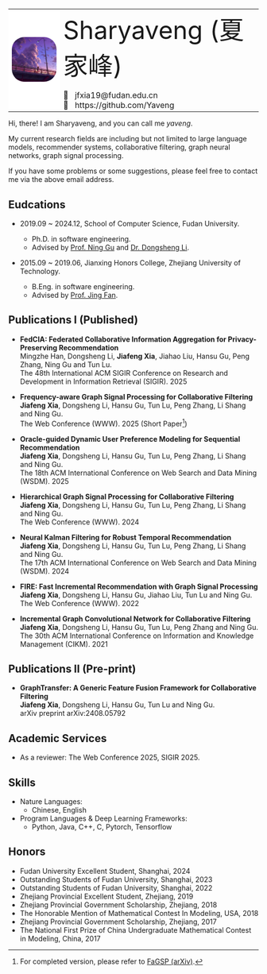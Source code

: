 <html><body>

<table frame=void rules="none">
  <tr>
    <td align='center' style="background-color:#FFFFFFFF">
      <img src='pic/photo.jpg' style="zoom:25%;border-radius:100px;">
    </td>
    <td>
      <div  style='font-size:50px'>Sharyaveng (夏 家峰)</div>
      <br>
      <div style='font-size:16px'>📧&nbsp;&nbsp;&nbsp;jfxia19@fudan.edu.cn<br><!--🏢 &nbsp;&nbsp;A2008, Interdisciplinary Building 2, Jiangwan Campus, Fudan University.<br>-->🔗&nbsp;&nbsp;&nbsp;https://github.com/Yaveng</div>
    </td>
  </tr>
</table>

</body></html>

Hi, there! I am Sharyaveng, and you can call me *yaveng*. 

My current research fields are including but not limited to large language models, recommender systems, collaborative filtering, graph neural networks, graph signal processing.

If you have some problems or some suggestions, please feel free to contact me via the above email address. 

## Eudcations
* 2019.09 ~ 2024.12, School of Computer Science, Fudan University.
  * Ph.D. in software engineering.
  * Advised by [Prof. Ning Gu](https://cscw.fudan.edu.cn/ninggu/list.htm) and [Dr. Dongsheng Li](https://recmind.cn).
 
* 2015.09 ~ 2019.06, Jianxing Honors College, Zhejiang University of Technology.
  * B.Eng. in software engineering.
  * Advised by [Prof. Jing Fan](https://homepage.zjut.edu.cn/fj2/).


## Publications I (Published)
* **FedCIA: Federated Collaborative Information Aggregation for Privacy-Preserving Recommendation**\
  Mingzhe Han, Dongsheng Li, **Jiafeng Xia**, Jiahao Liu, Hansu Gu, Peng Zhang, Ning Gu and Tun Lu.\
  The 48th International ACM SIGIR Conference on Research and Development in Information Retrieval (SIGIR). 2025
  
* **Frequency-aware Graph Signal Processing for Collaborative Filtering**\
  **Jiafeng Xia**, Dongsheng Li, Hansu Gu, Tun Lu, Peng Zhang, Li Shang and Ning Gu.\
  The Web Conference (WWW). 2025  (Short Paper[^1])

* **Oracle-guided Dynamic User Preference Modeling for Sequential Recommendation**\
  **Jiafeng Xia**, Dongsheng Li, Hansu Gu, Tun Lu, Peng Zhang, Li Shang and Ning Gu.\
  The 18th ACM International Conference on Web Search and Data Mining (WSDM). 2025
  
* **Hierarchical Graph Signal Processing for Collaborative Filtering**\
  **Jiafeng Xia**, Dongsheng Li, Hansu Gu, Tun Lu, Peng Zhang, Li Shang and Ning Gu.\
  The Web Conference (WWW). 2024
  
* **Neural Kalman Filtering for Robust Temporal Recommendation**\
  **Jiafeng Xia**, Dongsheng Li, Hansu Gu, Tun Lu, Peng Zhang, Li Shang and Ning Gu.\
  The 17th ACM International Conference on Web Search and Data Mining (WSDM). 2024
  
* **FIRE: Fast Incremental Recommendation with Graph Signal Processing**\
  **Jiafeng Xia**, Dongsheng Li, Hansu Gu, Jiahao Liu, Tun Lu and Ning Gu.\
  The Web Conference (WWW). 2022
  
* **Incremental Graph Convolutional Network for Collaborative Filtering**\
  **Jiafeng Xia**, Dongsheng Li, Hansu Gu, Tun Lu, Peng Zhang and Ning Gu.\
  The 30th ACM International Conference on Information and Knowledge Management (CIKM). 2021

## Publications II (Pre-print)
* **GraphTransfer: A Generic Feature Fusion Framework for Collaborative Filtering**\
  **Jiafeng Xia**, Dongsheng Li, Hansu Gu, Tun Lu and Ning Gu.\
  arXiv preprint arXiv:2408.05792


## Academic Services
* As a reviewer: The Web Conference 2025, SIGIR 2025.
  

## Skills
* Nature Languages:
  * Chinese, English
* Program Languages & Deep Learning Frameworks:
  * Python, Java, C++, C, Pytorch, Tensorflow

## Honors
* Fudan University Excellent Student, Shanghai, 2024
* Outstanding Students of Fudan University, Shanghai, 2023
* Outstanding Students of Fudan University, Shanghai, 2022
* Zhejiang Provincial Excellent Student, Zhejiang, 2019
* Zhejiang Provincial Government Scholarship, Zhejiang, 2018
* The Honorable Mention of Mathematical Contest In Modeling, USA, 2018
* Zhejiang Provincial Government Scholarship, Zhejiang, 2017
* The National First Prize of China Undergraduate Mathematical Contest in Modeling, China, 2017

[^1]: For completed version, please refer to [FaGSP (arXiv)](https://arxiv.org/abs/2402.08426).
